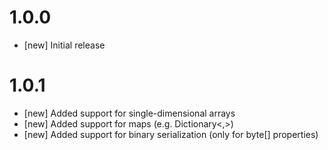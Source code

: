 # 1.0.0 

* [new] Initial release

# 1.0.1

* [new] Added support for single-dimensional arrays
* [new] Added support for maps (e.g. Dictionary<,>)
* [new] Added support for binary serialization (only for byte[] properties)